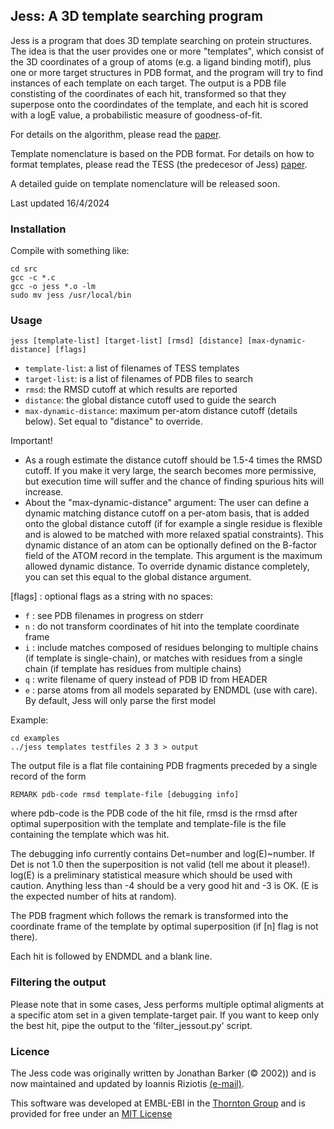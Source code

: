 ## Jess: A 3D template searching program

Jess is a program that does 3D template searching on protein structures. The
idea is that the user provides one or more "templates", which consist of the 3D
coordinates of a group of atoms (e.g. a ligand binding motif), plus one or more
target structures in PDB format, and the program will try to find instances of each 
template on each target. The output is a PDB file constisting of the coordinates of
each hit, transformed so that they superpose onto the coordindates of the template,
and each hit is scored with a logE value, a probabilistic measure of goodness-of-fit.

For details on the algorithm, please read the [paper](10.1093/bioinformatics/btg226).  

Template nomenclature is based on the PDB format. For details on how to format templates,
please read the TESS (the predecesor of Jess) [paper](https://doi.org/10.1002%2Fpro.5560061104).

A detailed guide on template nomenclature will be released soon.

Last updated 16/4/2024

### Installation

Compile with something like:

`cd src`  
`gcc -c *.c`  
`gcc -o jess *.o -lm `  
`sudo mv jess /usr/local/bin`  

### Usage

`jess [template-list] [target-list] [rmsd] [distance] [max-dynamic-distance] [flags]`

* `template-list`: a list of filenames of TESS templates
* `target-list`: is a list of filenames of PDB files to search
* `rmsd`: the RMSD cutoff at which results are reported
* `distance`: the global distance cutoff used to guide the search
* `max-dynamic-distance`: maximum per-atom distance cutoff (details below). Set equal
                          to "distance" to override.

Important!
* As a rough estimate the distance cutoff should be 1.5-4 times
the RMSD cutoff. If you make it very large, the search becomes more
permissive, but execution time will suffer and the chance of finding spurious hits will increase.
* About the "max-dynamic-distance" argument: The user can define a dynamic matching distance cutoff
on a per-atom basis, that is added onto the global distance cutoff (if for example a single residue is flexible 
and is alowed to be matched with more relaxed spatial constraints). This dynamic distance of an atom can 
be optionally defined on the B-factor field of the ATOM record in the template. This argument is
the maximum allowed dynamic distance. To override dynamic distance completely, you can set this equal 
to the global distance argument.

[flags] : optional flags as a string with no spaces:  
* `f` : see PDB filenames in progress on stderr  
* `n` : do not transform coordinates of hit into	the template coordinate frame  
* `i` : include matches composed of residues belonging to
      multiple chains (if template is single-chain), or
	  matches with residues from a single chain
	  (if template has residues from multiple chains)  
* `q` : write filename of query instead of PDB ID from HEADER  
* `e` : parse atoms from all models separated by ENDMDL (use with
	  care). By default, Jess will only parse the first model

Example:

`cd examples`  
`../jess templates testfiles 2 3 3 > output`  

The output file is a flat file containing PDB fragments 
preceded by a single record of the form

`REMARK pdb-code rmsd template-file [debugging info]`

where pdb-code is the PDB code of the hit file, rmsd is 
the rmsd after optimal superposition with the template and
template-file is the file containing the template which 
was hit.

The debugging info currently contains Det=number and
log(E)~number. If Det is not 1.0 then the superposition
is not valid (tell me about it please!). log(E) is a
preliminary statistical measure which should be used
with caution. Anything less than -4 should be a very
good hit and -3 is OK. (E is the expected number of hits
at random).

The PDB fragment which follows the remark is transformed 
into the coordinate frame of the template by optimal
superposition (if [n] flag is not there).

Each hit is followed by ENDMDL and a blank line.

### Filtering the output

Please note that in some cases, Jess performs multiple 
optimal aligments at a specific atom set in a given 
template-target pair. If you want to keep only the best hit,
pipe the output to the 'filter_jessout.py' script.

### Licence

The Jess code was originally written by Jonathan Barker (© 2002))
and is now maintained and updated by Ioannis Riziotis [(e-mail)](mailto:ioannis.riziotis@crick.ac.uk).

This software was developed at EMBL-EBI in the [Thornton Group](https://www.ebi.ac.uk/research/thornton/)
and is provided for free under an [MIT License](https://choosealicense.com/licenses/mit/)
